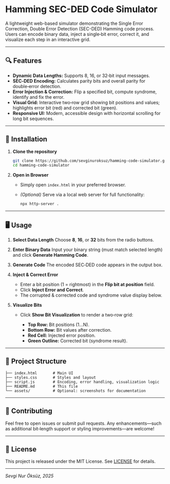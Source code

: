 # Hamming SEC-DED Code Simulator

A lightweight web-based simulator demonstrating the Single Error Correction, Double Error Detection (SEC-DED) Hamming code process. Users can encode binary data, inject a single‑bit error, correct it, and visualize each step in an interactive grid.

---

## 🔍 Features

* **Dynamic Data Lengths:** Supports 8, 16, or 32‑bit input messages.
* **SEC‑DED Encoding:** Calculates parity bits and overall parity for double‑error detection.
* **Error Injection & Correction:** Flip a specified bit, compute syndrome, identify and fix the error.
* **Visual Grid:** Interactive two‑row grid showing bit positions and values; highlights error bit (red) and corrected bit (green).
* **Responsive UI:** Modern, accessible design with horizontal scrolling for long bit sequences.

---

## 🚀 Installation

1. **Clone the repository**

   ```bash
   git clone https://github.com/sevginuroksuz/hamming-code-simulator.git
   cd hamming-code-simulator
   ```
2. **Open in Browser**

   * Simply open `index.html` in your preferred browser.
   * *(Optional)* Serve via a local web server for full functionality:

     ```bash
     npx http-server .
     ```

---

## 🖥️ Usage

1. **Select Data Length**
   Choose **8**, **16**, or **32** bits from the radio buttons.

2. **Enter Binary Data**
   Input your binary string (must match selected length) and click **Generate Hamming Code**.

3. **Generate Code**
   The encoded SEC‑DED code appears in the output box.

4. **Inject & Correct Error**

   * Enter a bit position (1 = rightmost) in the **Flip bit at position** field.
   * Click **Inject Error and Correct**.
   * The corrupted & corrected code and syndrome value display below.

5. **Visualize Bits**

   * Click **Show Bit Visualization** to render a two‑row grid:

     * **Top Row:** Bit positions (1…N).
     * **Bottom Row:** Bit values after correction.
     * **Red Cell:** Injected error position.
     * **Green Outline:** Corrected bit (syndrome result).

---

## 📂 Project Structure

```
├── index.html       # Main UI
├── styles.css       # Styles and layout
├── script.js        # Encoding, error handling, visualization logic
├── README.md        # This file
└── assets/          # Optional: screenshots for documentation
```

---

## 🤝 Contributing

Feel free to open issues or submit pull requests. Any enhancements—such as additional bit‑length support or styling improvements—are welcome!

---

## 📜 License

This project is released under the MIT License. See [LICENSE](LICENSE) for details.

---

*Sevgi Nur Öksüz, 2025*
